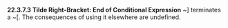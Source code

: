 **22.3.7.3 Tilde Right-Bracket: End of Conditional Expression** ~] terminates a ~[. The consequences of using it elsewhere are undefined. 


